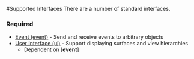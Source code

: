 #Supported Interfaces
There are a number of standard interfaces.

### Required
 * [Event (event)](./supported_interfaces/event.md) - Send and receive events to arbitrary objects
 * [User Interface (ui)](./supported_interfaces/ui.md) - Support displaying surfaces and view hierarchies
   * Dependent on [**event**]   

